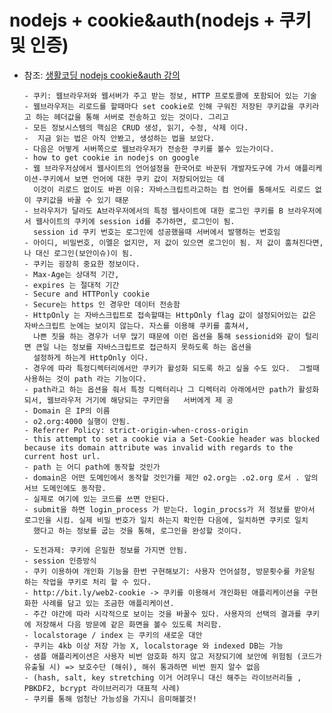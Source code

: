 # nodejs + cookie&auth(nodejs + 쿠키 및 인증)


- 참조: [생활코딩 nodejs cookie&auth 강의](https://www.youtube.com/watch?v=i51xW3eh-T4&list=PLuHgQVnccGMDo8561VLWTZox8Zs3K7K_m)

     
      - 쿠키: 웹브라우저와 웹서버가 주고 받는 정보, HTTP 프로토콜에 포함되어 있는 기술
      - 웹브라우저는 리로드를 할때마다 set cookie로 인해 구워진 저장된 쿠키값을 쿠키라고 하는 헤더값을 통해 서버로 전송하고 있는 것이다. 그리고 
      - 모든 정보시스템의 핵심은 CRUD 생성, 읽기, 수정, 삭제 이다. 
      -  지금 읽는 법은 아직 안봤고, 생성하는 법을 보았다. 
      - 다음은 어떻게 서버쪽으로 웹브라우저가 전송한 쿠키를 볼수 있는가이다.
      - how to get cookie in nodejs on google
      - 웹 브라우저상에서 웹사이트의 언어설정을 한국어로 바꾼뒤 개발자도구에 가서 애플리케이션-쿠키에서 보면 언어에 대한 쿠키 값이 저장되어있는 데 
        이것이 리로드 없이도 바뀐 이유: 자바스크립트라고하는 컴 언어를 통해서도 리로드 없이 쿠키값을 바꿀 수 있기 때문
      - 브라우저가 달라도 A브라우저에서의 특정 웹사이트에 대한 로그인 쿠키를 B 브라우저에서 웹사이트의 쿠키에 session id를 추가하면, 로그인이 됨. 
        session id 쿠키 번호는 로그인에 성공했을때 서버에서 발행하는 번호임
      - 아이디, 비밀번호, 이멜은 없지만, 저 값이 있으면 로그인이 됨. 저 값이 훔쳐진다면, 나 대신 로그인(보안이슈)이 됨. 
      - 쿠키는 굉장히 중요한 정보이다. 
      - Max-Age는 상대적 기간, 
      - expires 는 절대적 기간
      - Secure and HTTPonly cookie
      - Secure는 https 인 경우만 데이터 전송함
      - HttpOnly 는 자바스크립트로 접속할때는 HttpOnly flag 값이 설정되어있는 값은 자바스크립트 눈에는 보이지 않는다. 자스를 이용해 쿠키를 훔쳐서,
        나쁜 짓을 하는 경우가 너무 많기 때문에 이런 옵션을 통해 sessionid와 같이 털리면 큰일 나는 정보를 자바스크립트로 접근하지 못하도록 하는 옵션을
        설정하게 하는게 HttpOnly 이다. 
      - 경우에 따라 특정디렉터리에서만 쿠키가 활성화 되도록 하고 싶을 수도 있다.  그럴때 사용하는 것이 path 라는 기능이다. 
      - path라고 하는 옵션을 줘서 특정 디렉터리나 그 디렉터리 아래에서만 path가 활성화되서, 웹브라우저 거기에 해당되는 쿠키만을   서버에게 제 공
      - Domain 은 IP의 이름
      - o2.org:4000 실행이 안됨. 
      - Referrer Policy: strict-origin-when-cross-origin
      - this attempt to set a cookie via a Set-Cookie header was blocked because its domain attribute was invalid with regards to the current host url.
      - path 는 어디 path에 동작할 것인가
      - domain은 어떤 도메인에서 동작할 것인가를 제안 o2.org는 .o2.org 로서 . 앞의 서브 도메인에도 동작함.
      - 실제로 여기에 있는 코드를 쓰면 안된다. 
      - submit을 하면 login_process 가 받는다. login_procss가 저 정보를 받아서 로그인을 시킴. 실제 비밀 번호가 일치 하는지 확인한 다음에, 일치하면 쿠키로 일치 
        했다고 하는 정보를 굽는 것을 통해, 로그인을 완성할 것이다. 
      
      - 도전과제: 쿠키에 은밀한 정보를 가지면 안됨. 
      - session 인증방식
      - 쿠키 이용하여 개인화 기능을 한번 구현해보기: 사용자 언어설정, 방문횟수를 카운팅 하는 작업을 쿠키로 처리 할 수 있다. 
      - http://bit.ly/web2-cookie -> 쿠키를 이용해서 개인화된 애플리케이션을 구현화한 사례를 담고 있는 조금한 애플리케이션. 
      - 주간 야간에 따라 시각적으로 보이는 것을 바꿀수 있다. 사용자의 선택의 결과를 쿠키에 저장해서 다음 방문에 같은 화면을 볼수 있도록 처리함.
      - localstorage / index 는 쿠키의 새로운 대안
      - 쿠키는 4kb 이상 저장 가능 X, localstorage 와 indexed DB는 가능
      - 샘플 애플리케이션은 사용자 비번 암호화 하지 않고 저장되기에 보안에 위험됨 (코드가 유출될 시) => 보호수단 (해쉬), 해쉬 통과하면 비번 뭔지 알수 없음 
      - (hash, salt, key stretching 이거 어려우니 대신 해주는 라이브러리들 , PBKDF2, bcrypt 라이브러리가 대표적 사례)
      - 쿠키를 통해 엄청난 가능성을 가지니 음미해볼것!



